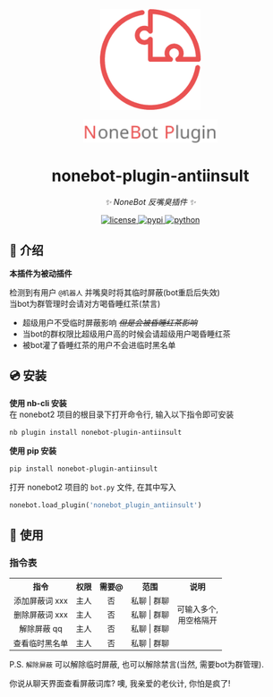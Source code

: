 <div align="center">
  <a href="https://v2.nonebot.dev/store"><img src="https://raw.githubusercontent.com/tkgs0/nbpt/resources/nbp_logo.png" width="180" height="180" alt="NoneBotPluginLogo"></a>
  <br>
  <p><img src="https://raw.githubusercontent.com/tkgs0/nbpt/resources/NoneBotPlugin.svg" width="240" alt="NoneBotPluginText"></p>
</div>

<div align="center">

# nonebot-plugin-antiinsult
  
_✨ NoneBot 反嘴臭插件 ✨_
  

<a href="./LICENSE">
    <img src="https://img.shields.io/github/license/tkgs0/nonebot-plugin-antiinsult.svg" alt="license">
</a>
<a href="https://pypi.python.org/pypi/nonebot-plugin-antiinsult">
    <img src="https://img.shields.io/pypi/v/nonebot-plugin-antiinsult.svg" alt="pypi">
</a>
<a href="https://www.python.org">
    <img src="https://img.shields.io/badge/python-3.8+-blue.svg" alt="python">
</a>

</div>

  
## 📖 介绍
  
**本插件为被动插件**  
  
检测到有用户 `@机器人` 并嘴臭时将其临时屏蔽(bot重启后失效)  
当bot为群管理时会请对方喝昏睡红茶(禁言)  
  
- 超级用户不受临时屏蔽影响 _~~但是会被昏睡红茶影响~~_  
- 当bot的群权限比超级用户高的时候会请超级用户喝昏睡红茶  
- 被bot灌了昏睡红茶的用户不会进临时黑名单  
  
  
## 💿 安装
  
**使用 nb-cli 安装**  
在 nonebot2 项目的根目录下打开命令行, 输入以下指令即可安装  
```bash
nb plugin install nonebot-plugin-antiinsult
```
  
**使用 pip 安装**  
```bash
pip install nonebot-plugin-antiinsult
```
  
打开 nonebot2 项目的 `bot.py` 文件, 在其中写入
```python
nonebot.load_plugin('nonebot_plugin_antiinsult')
```
  

## 🎉 使用
### 指令表

<table> 
  <tr align="center">
    <th> 指令 </th>
    <th> 权限 </th>
    <th> 需要@ </th>
    <th> 范围 </th>
    <th> 说明 </th>
  </tr>
  <tr align="center">
    <td> 添加屏蔽词 xxx </td>
    <td> 主人 </td>
    <td> 否 </td>
    <td> 私聊 | 群聊 </td>
    <td rowspan="3"> 可输入多个,<br>用空格隔开 </td>
  </tr>
  <tr align="center">
    <td> 删除屏蔽词 xxx </td>
    <td> 主人 </td>
    <td> 否 </td>
    <td> 私聊 | 群聊 </td>
  </tr>
  <tr align="center">
    <td> 解除屏蔽 qq </td>
    <td> 主人 </td>
    <td> 否 </td>
    <td> 私聊 | 群聊 </td>
  </tr>
  <tr align="center">
    <td> 查看临时黑名单 </td>
    <td> 主人 </td>
    <td> 否 </td>
    <td> 私聊 | 群聊 </td>
    <td> </td>
  </tr>
</table>


P.S. `解除屏蔽` 可以解除临时屏蔽, 也可以解除禁言(当然, 需要bot为群管理).  
  
你说从聊天界面查看屏蔽词库? 噢, 我亲爱的老伙计, 你怕是疯了!  
  

